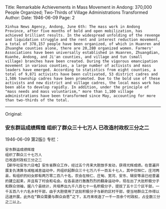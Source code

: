 Title: Remarkable Achievements in Mass Movement in Andong: 370,000 People Organized; Two-Thirds of Village Administrations Transformed
Author:
Date: 1946-06-09
Page: 2

    Xinhua News Agency, Andong, June 6th: The mass work in Andong Province, after five months of bold and open mobilization, has achieved brilliant results. In the widespread unfolding of the revenge and liquidation struggle and the rent and interest reduction movement, a total of 378,157 people have been organized, of which in Huanren and Zhuanghe counties alone, there are 20,280 organized women. Farmers' Associations have been universally established in Huanren, Zhuangdian, Kuanhe, Andong, and Ji'an counties, and village and tun (small village) branches have been created. During the vigorous emancipation movement in various counties, a large number of activists and mass leaders have emerged. According to statistics from eight counties, a total of 9,871 activists have been cultivated, 53 district cadres and 1,586 township cadres have been promoted. Due to the bold use of these activists and new district and village cadres, the local mass work has been able to develop rapidly. In addition, under the principle of "mass needs and mass voluntarism," more than 1,100 village administrations have been transformed since May, accounting for more than two-thirds of the total.



<hr /> 

Original: 


### 安东群运成绩辉煌  组织了群众三十七万人  已改造村政权三分之二

1946-06-09
第2版()
专栏：

    安东群运成绩辉煌
    组织了群众三十七万人
    已改造村政权三分之二
    【新华社安东六日电】安东省群众工作，经过五个月来大胆放手发动，获得光辉成绩。在普遍开展复仇清算与减租减息运动中，共组织起群众三十七万八千一百五十七人，其中仅桓仁，庄河两县，有组织的妇女即有两万零二百八十名，农会在桓仁、庄甸、宽河、安东、辑安等县已经普遍的建立起来，并且有了村会和屯会。在各县进行轰轰烈烈的翻身运动中，现在出了大批积极分子和群众领袖，据八个县统计，共培养出九千八百七十一名积极分子，提拔了五十三个区干部，一千五百八十六名乡村干部，由于大胆使用了这批积极分子与新的区村干部，使当地群众工作得以迅速开展，此外在“群众需要与群众自愿”之下，五月来改造了一千一百余个村政权，占全数三分之二以上。
